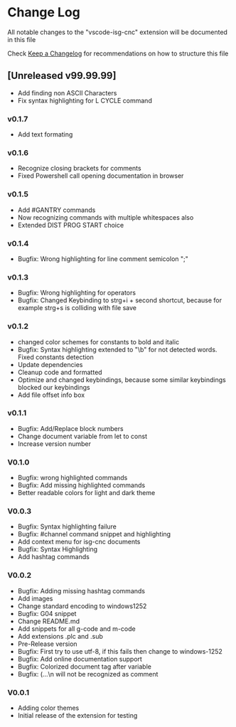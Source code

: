 # Change Log

All notable changes to the "vscode-isg-cnc" extension will be documented in this file

Check [Keep a Changelog](http://keepachangelog.com/) for recommendations on how to structure this file


## [Unreleased v99.99.99]
- Add finding non ASCII Characters
- Fix syntax highlighting for L CYCLE command

### v0.1.7
- Add text formating

### v0.1.6
- Recognize closing brackets for comments
- Fixed Powershell call opening documentation in browser

### v0.1.5

- Add #GANTRY commands
- Now recognizing commands with multiple whitespaces also
- Extended DIST PROG START choice

### v0.1.4

- Bugfix: Wrong highlighting for line comment semicolon ";"

### v0.1.3

- Bugfix: Wrong highlighting for operators
- Bugfix: Changed Keybinding to strg+i + second shortcut, because for example strg+s is colliding with file save

### v0.1.2

- changed color schemes for constants to bold and italic
- Bugfix: Syntax highlighting extended to "\\b" for not detected words. Fixed constants detection
- Update dependencies
- Cleanup code and formatted
- Optimize and changed keybindings, because some similar keybindings blocked our keybindings
- Add file offset info box

### v0.1.1

- Bugfix: Add/Replace block numbers
- Change document variable from let to const
- Increase version number

### V0.1.0

- Bugfix: wrong highlighted commands
- Bugfix: Add missing highlighted commands
- Better readable colors for light and dark theme

### V0.0.3

- Bugfix: Syntax highlighting failure
- Bugfix: #channel command snippet and highlighting
- Add context menu for isg-cnc documents
- Bugfix: Syntax Highlighting
- Add hashtag commands

### V0.0.2

- Bugfix: Adding missing hashtag commands
- Add images
- Change standard encoding to windows1252
- Bugfix: G04 snippet
- Change README.md
- Add snippets for all g-code and m-code
- Add extensions .plc and .sub
- Pre-Release version
- Bugfix: First try to use utf-8, if this fails then change to windows-1252
- Bugfix: Add online documentation support
- Bugfix: Colorized document tag after variable
- Bugfix: (...\n will not be recognized as comment

### V0.0.1

- Adding color themes
- Initial release of the extension for testing
